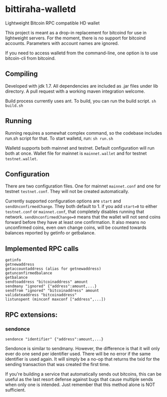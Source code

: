 # bittiraha-walletd
Lightweight Bitcoin RPC compatible HD wallet

This project is meant as a drop-in replacement for bitcoind for use in lightweight servers.
For the moment, there is no support for bitcoind accounts. Parameters with account names are ignored.

If you need to access walletd from the command-line, one option is to use bitcoin-cli from bitcoind.

## Compiling
Developed with jdk 1.7.
All dependencies are included as .jar files under lib directory. A pull request with a working maven integration welcome.

Build process currently uses ant. To build, you can run the build script.
`sh build.sh`

## Running

Running requires a somewhat complex command, so the codebase includes run.sh script for that.
To start walletd, run:
`sh run.sh`

Walletd supports both mainnet and testnet. Default configuration will run both at once.
Wallet file for mainnet is `mainnet.wallet` and for testnet `testnet.wallet`.

## Configuration
There are two configuration files. One for mainnet `mainnet.conf` and one for testnet `testnet.conf`.
They will not be created automatically.

Currently supported configuration options are `start` and `sendUnconfirmedChange`. They both default to 1.
if you add `start=0` to either `testnet.conf` or `mainnet.conf`, that completely disables running that network.
`sendUnconfirmedChange=0` means that the wallet will not send coins forward before they have at least one confirmation. It also means no unconfirmed coins, even own change coins, will be counted towards balances reported by getinfo or getbalance.

## Implemented RPC calls
```
getinfo
getnewaddress
getaccountaddress (alias for getnewaddress)
getunconfirmedbalance
getbalance
sendtoaddress "bitcoinaddress" amount
sendmany "ignored" {"address":amount,...}
sendfrom "ignored" "bitcoinaddress" amount
validateaddress "bitcoinaddress"
listunspent (minconf maxconf ["address",...])
```
## RPC extensions:

### sendonce
`sendonce "identifier" {"address":amount,...}`

Sendonce is similar to sendmany. However, the difference is that it will only ever do one send per identifier used.
There will be no error if the same identifier is used again. It will simply be a no-op that returns the txid for the
sending transaction that was created the first time.

If you're building a service that automatically sends out bitcoins, this can be useful as the last resort defense
against bugs that cause multiple sends when only one is intended. Just remember that this method alone is
NOT sufficient.

